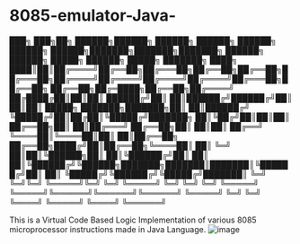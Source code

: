 # 8085-emulator-Java-
<sup><sub>

███╗   ███╗██╗ ██████╗██████╗  ██████╗ ██████╗ ██████╗  ██████╗  ██████╗███████╗███████╗███████╗ ██████╗ ██████╗      █████╗  ██████╗  █████╗ ███████╗
████╗ ████║██║██╔════╝██╔══██╗██╔═══██╗██╔══██╗██╔══██╗██╔═══██╗██╔════╝██╔════╝██╔════╝██╔════╝██╔═══██╗██╔══██╗    ██╔══██╗██╔═████╗██╔══██╗██╔════╝
██╔████╔██║██║██║     ██████╔╝██║   ██║██████╔╝██████╔╝██║   ██║██║     █████╗  ███████╗███████╗██║   ██║██████╔╝    ╚█████╔╝██║██╔██║╚█████╔╝███████╗
██║╚██╔╝██║██║██║     ██╔══██╗██║   ██║██╔═══╝ ██╔══██╗██║   ██║██║     ██╔══╝  ╚════██║╚════██║██║   ██║██╔══██╗    ██╔══██╗████╔╝██║██╔══██╗╚════██║
██║ ╚═╝ ██║██║╚██████╗██║  ██║╚██████╔╝██║     ██║  ██║╚██████╔╝╚██████╗███████╗███████║███████║╚██████╔╝██║  ██║    ╚█████╔╝╚██████╔╝╚█████╔╝███████║
╚═╝     ╚═╝╚═╝ ╚═════╝╚═╝  ╚═╝ ╚═════╝ ╚═╝     ╚═╝  ╚═╝ ╚═════╝  ╚═════╝╚══════╝╚══════╝╚══════╝ ╚═════╝ ╚═╝  ╚═╝     ╚════╝  ╚═════╝  ╚════╝ ╚══════╝
                                                                                                                                                      
</sub></sup>

This is a Virtual Code Based Logic Implementation of various 8085 microprocessor instructions made in Java Language.
![image](https://github.com/Jaiyadav88/8085-emulator-Java-/assets/90555918/e308cfbe-ecd2-4d90-956b-32e54bd4e630)
                                                                                                                                                      
